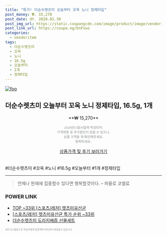 ```yaml
--- 
title: "특가! 더순수렛츠미 오늘부터 꼬옥 노니 정제타입" 
post_money: ₩. 15,270 
post_date: dt. 2020.01.30 
post_img_url: https://static.coupangcdn.com/image/product/image/vendoritem/2018/10/30/3736396636/183c4fd9-e512-47f5-8444-00d4b6be2904.jpg 
post_link_url: https://coupa.ng/bnFvwz 
categories: 
  - vendoritem 
tags: 
  - 더순수렛츠미 
  - 꼬옥 
  - 노니 
  - 16.5g 
  - 오늘부터 
  - 1개 
  - 정제타입 
--- 
```

[![foo](https://static.coupangcdn.com/image/product/image/vendoritem/2018/10/30/3736396636/183c4fd9-e512-47f5-8444-00d4b6be2904.jpg)](https://coupa.ng/bnFvwz) 

## 더순수렛츠미 오늘부터 꼬옥 노니 정제타입, 16.5g, 1개 
<p style="text-align: center;">**₩ 15,270**</p> 
<p style="text-align: center;"><span style="color: #898c8f; font-family: Georgia,Times,serif; font-size: 0.75em;">2020년01월30일에 작성되어, <br>가격변동 및 추가할인이 있을 수 있으니,<br> 상품 가격을 꼭!확인해주세요.<br>행복하세요~</span> 
</p>	 
<div markdown="0" style="text-align: center;"><a href="https://coupa.ng/bnFvwz" class="btn btn--success">상품가격 및 후기 보러가기</a></div> 
<br><br> 
  #더순수렛츠미 #꼬옥 #노니 #16.5g #오늘부터 #1개 #정제타입 
<hr> 

> 언제나 현재에 집중할수 있다면 행복할것이다. – 파울로 코엘료 


### POWER LINK

* <a href="https://blog.naver.com/an0733/221789883969" target="_blank"> TOP ~33위 [스포츠/레저] 렛츠미유산균</a>
* <a href="https://blog.naver.com/sakai111/221789883974" target="_blank"> [스포츠/레저] 렛츠미유산균 특가 순위 ~33위</a>
* <a href="https://blog.naver.com/fasyy4321/221790707024" target="_blank">더순수렛츠미 도라지배즙 선물세트</a>

<span style="color: #898c8f; font-family: Georgia,Times,serif; font-size: 0.55em;">파트너스활동으로 작성자에게 일정액의 커미션이 제공될수 있습니다.</span> 
